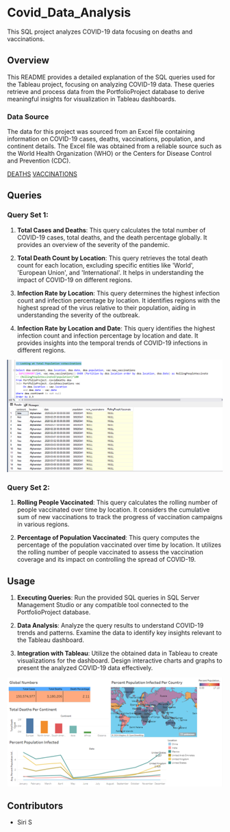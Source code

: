 # Covid_Data_Analysis

This SQL project analyzes COVID-19 data focusing on deaths and vaccinations.

## Overview
This README provides a detailed explanation of the SQL queries used for the Tableau project, focusing on analyzing COVID-19 data. These queries retrieve and process data from the PortfolioProject database to derive meaningful insights for visualization in Tableau dashboards.

### Data Source
The data for this project was sourced from an Excel file containing information on COVID-19 cases, deaths, vaccinations, population, and continent details. The Excel file was obtained from a reliable source such as the World Health Organization (WHO) or the Centers for Disease Control and Prevention (CDC).

[DEATHS](https://github.com/SiriSrinivas6/Covid_Data_Analysis/blob/f760736f09d10666779125b8d019bedf60b61645/CovidDeaths.xlsx)
[VACCINATIONS](https://github.com/SiriSrinivas6/Covid_Data_Analysis/blob/a027c56baa96aaa0ad1c0dd5cb91d9208de46f0e/CovidVaccinations.xlsx)

## Queries

### Query Set 1:
1. **Total Cases and Deaths**: This query calculates the total number of COVID-19 cases, total deaths, and the death percentage globally. It provides an overview of the severity of the pandemic.
   
2. **Total Death Count by Location**: This query retrieves the total death count for each location, excluding specific entities like 'World', 'European Union', and 'International'. It helps in understanding the impact of COVID-19 on different regions.
   
3. **Infection Rate by Location**: This query determines the highest infection count and infection percentage by location. It identifies regions with the highest spread of the virus relative to their population, aiding in understanding the severity of the outbreak.
   
4. **Infection Rate by Location and Date**: This query identifies the highest infection count and infection percentage by location and date. It provides insights into the temporal trends of COVID-19 infections in different regions.

![Image](1.png)

### Query Set 2:
1. **Rolling People Vaccinated**: This query calculates the rolling number of people vaccinated over time by location. It considers the cumulative sum of new vaccinations to track the progress of vaccination campaigns in various regions.
   
2. **Percentage of Population Vaccinated**: This query computes the percentage of the population vaccinated over time by location. It utilizes the rolling number of people vaccinated to assess the vaccination coverage and its impact on controlling the spread of COVID-19.

## Usage
1. **Executing Queries**: Run the provided SQL queries in SQL Server Management Studio or any compatible tool connected to the PortfolioProject database.
   
2. **Data Analysis**: Analyze the query results to understand COVID-19 trends and patterns. Examine the data to identify key insights relevant to the Tableau dashboard.
   
3. **Integration with Tableau**: Utilize the obtained data in Tableau to create visualizations for the dashboard. Design interactive charts and graphs to present the analyzed COVID-19 data effectively.

![Image](2.png)

## Contributors
- Siri S

